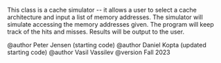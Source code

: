 This class is a cache simulator -- it allows a user to select a cache architecture and 
input a list of memory addresses.  The simulator will simulate accessing the memory
addresses given. The program will keep track of the hits and misses. Results will be 
output to the user.

@author Peter Jensen (starting code)
@author Daniel Kopta (updated starting code)
@author Vasil Vassilev
@version Fall 2023
